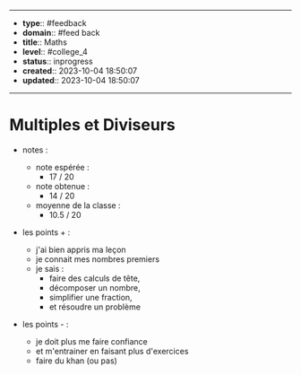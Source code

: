 


---
- **type**:: #feedback
- **domain**:: #feed back
- **title**:: Maths
- **level**:: #college_4
- **status**:: inprogress
- **created**:: 2023-10-04 18:50:07
- **updated**:: 2023-10-04 18:50:07
---


# Multiples et Diviseurs

- notes :
	- note espérée :
		- 17 / 20
	- note obtenue :
		- 14 / 20
	- moyenne de la classe :
		- 10.5 / 20

- les points + :
	- j'ai bien appris ma leçon 
	- je connait mes nombres premiers
	- je sais :
		- faire des calculs de tête,
		- décomposer un nombre,
		- simplifier une fraction,
		- et résoudre un problème

- les points - :
	- je doit plus me faire confiance
	- et m'entrainer en faisant plus d'exercices
	- faire du khan (ou pas)
